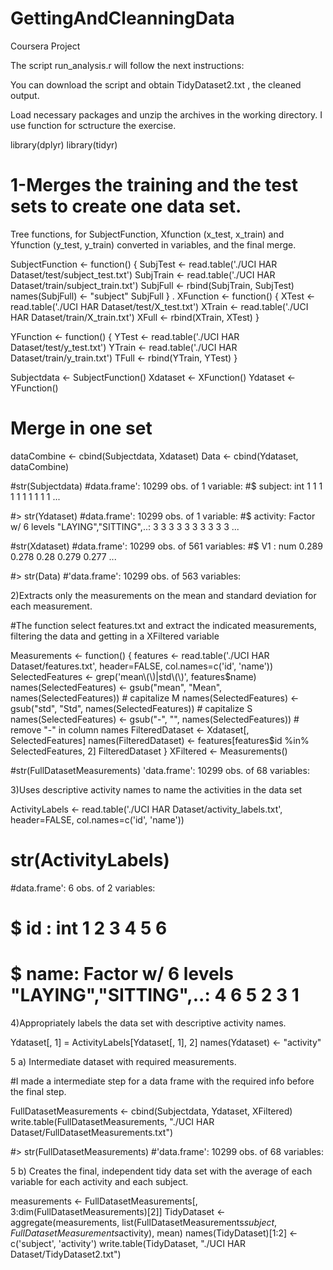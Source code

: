 # GettingAndCleanningData
Coursera Project

The script run_analysis.r will follow the next instructions:

You can download the script and obtain TidyDataset2.txt , the cleaned output.

Load necessary packages and unzip the archives in the working directory. I use function for sctructure the exercise.

library(dplyr)
library(tidyr)


# 1-Merges the training and the test sets to create one data set.

Tree functions, for SubjectFunction, Xfunction (x_test, x_train) and Yfunction (y_test, y_train) converted in variables, and the final merge.

SubjectFunction <- function() {
  SubjTest <- read.table('./UCI HAR Dataset/test/subject_test.txt')
  SubjTrain <- read.table('./UCI HAR Dataset/train/subject_train.txt')
  SubjFull <- rbind(SubjTrain, SubjTest)
  names(SubjFull) <- "subject"
  SubjFull
}
.
XFunction <- function() {
  XTest <- read.table('./UCI HAR Dataset/test/X_test.txt')
  XTrain <- read.table('./UCI HAR Dataset/train/X_train.txt')
  XFull  <- rbind(XTrain, XTest)
}

YFunction <- function() {
  YTest <- read.table('./UCI HAR Dataset/test/y_test.txt')
  YTrain <- read.table('./UCI HAR Dataset/train/y_train.txt')
  TFull  <- rbind(YTrain, YTest)
}

Subjectdata <- SubjectFunction()
Xdataset <- XFunction()
Ydataset <- YFunction()

# Merge in one set
dataCombine <- cbind(Subjectdata, Xdataset)
Data <- cbind(Ydataset, dataCombine) 

#str(Subjectdata)
#data.frame':	10299 obs. of  1 variable:
#$ subject: int  1 1 1 1 1 1 1 1 1 1 ...
 
 #> str(Ydataset)
#data.frame':	10299 obs. of  1 variable:
 #$ activity: Factor w/ 6 levels "LAYING","SITTING",..: 3 3 3 3 3 3 3 3 3 3 ...
 
 #str(Xdataset)
 #data.frame':	10299 obs. of  561 variables:
 #$ V1  : num  0.289 0.278 0.28 0.279 0.277 ...
 
 #> str(Data)
#'data.frame':	10299 obs. of  563 variables:

2)Extracts only the measurements on the mean and standard deviation for each measurement.

#The function select features.txt and extract the indicated measurements, filtering the data and getting in a XFiltered variable

Measurements <- function() {
  features <- read.table('./UCI HAR Dataset/features.txt', header=FALSE, col.names=c('id', 'name'))
  SelectedFeatures <- grep('mean\\(\\)|std\\(\\)', features$name)
  names(SelectedFeatures) <- gsub("mean", "Mean", names(SelectedFeatures)) # capitalize M
  names(SelectedFeatures) <- gsub("std", "Std", names(SelectedFeatures)) # capitalize S
  names(SelectedFeatures) <- gsub("-", "", names(SelectedFeatures)) # remove "-" in column names 
  FilteredDataset <- Xdataset[, SelectedFeatures]
  names(FilteredDataset) <- features[features$id %in% SelectedFeatures, 2]
  FilteredDataset
}
XFiltered <- Measurements()

#str(FullDatasetMeasurements)
'data.frame':	10299 obs. of  68 variables:

3)Uses descriptive activity names to name the activities in the data set

ActivityLabels <- read.table('./UCI HAR Dataset/activity_labels.txt', header=FALSE, col.names=c('id', 'name'))

# str(ActivityLabels)
#data.frame':	6 obs. of  2 variables:
# $ id  : int  1 2 3 4 5 6
# $ name: Factor w/ 6 levels "LAYING","SITTING",..: 4 6 5 2 3 1

4)Appropriately labels the data set with descriptive activity names.

Ydataset[, 1] = ActivityLabels[Ydataset[, 1], 2]
names(Ydataset) <- "activity"

5 a) Intermediate dataset with required measurements.


#I made a intermediate step for a data frame with the required info before the final step.

FullDatasetMeasurements <- cbind(Subjectdata, Ydataset, XFiltered)
write.table(FullDatasetMeasurements, "./UCI HAR Dataset/FullDatasetMeasurements.txt")

#> str(FullDatasetMeasurements)
#'data.frame':	10299 obs. of  68 variables:

5 b) Creates the final, independent tidy data set with the average of each variable for each activity and each subject.

measurements <- FullDatasetMeasurements[, 3:dim(FullDatasetMeasurements)[2]]
TidyDataset <- aggregate(measurements, list(FullDatasetMeasurements$subject, FullDatasetMeasurements$activity), mean)
names(TidyDataset)[1:2] <- c('subject', 'activity')
write.table(TidyDataset, "./UCI HAR Dataset/TidyDataset2.txt")


